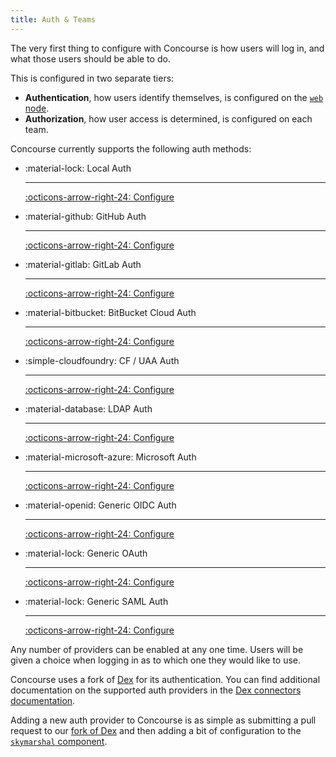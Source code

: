 ```yaml
---
title: Auth & Teams
---
```


The very first thing to configure with Concourse is how users will log in, and what those users should be able to do.

This is configured in two separate tiers:

* **Authentication**, how users identify themselves, is configured on the [`web` node](../../install/running-web.md).
* **Authorization**, how user access is determined, is configured on each team.

Concourse currently supports the following auth methods:

<div class="grid cards" markdown>

- :material-lock: Local Auth

    ---
  [:octicons-arrow-right-24: Configure](local-user.md)

- :material-github: GitHub Auth

    ---
  [:octicons-arrow-right-24: Configure](github.md)

- :material-gitlab: GitLab Auth

    ---
  [:octicons-arrow-right-24: Configure](gitlab.md)

- :material-bitbucket: BitBucket Cloud Auth

    ---
  [:octicons-arrow-right-24: Configure](bitbucket-cloud.md)

- :simple-cloudfoundry: CF / UAA Auth

    ---
  [:octicons-arrow-right-24: Configure](cf-uaa.md)

- :material-database: LDAP Auth

    ---
  [:octicons-arrow-right-24: Configure](ldap.md)

- :material-microsoft-azure: Microsoft Auth

    ---
  [:octicons-arrow-right-24: Configure](microsoft.md)

- :material-openid: Generic OIDC Auth

    ---
  [:octicons-arrow-right-24: Configure](generic-oidc.md)

- :material-lock: Generic OAuth

    ---
  [:octicons-arrow-right-24: Configure](generic-oauth.md)

- :material-lock: Generic SAML Auth

    ---
  [:octicons-arrow-right-24: Configure](generic-saml.md)


</div>

Any number of providers can be enabled at any one time. Users will be given a choice when logging in as to which one
they would like to use.

Concourse uses a fork of [Dex](https://github.com/dexidp/dex) for its authentication. You can find additional
documentation on the supported auth providers in
the [Dex connectors documentation](https://github.com/dexidp/dex/tree/master/Documentation/connectors).

Adding a new auth provider to Concourse is as simple as submitting a pull request to
our [fork of Dex](https://github.com/concourse/dex) and then adding a bit of configuration to the [
`skymarshal` component](https://github.com/concourse/concourse/tree/master/skymarshal).